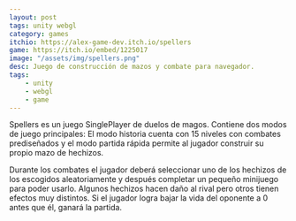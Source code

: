 ```yaml
---
layout: post
tags: unity webgl
category: games
itchio: https://alex-game-dev.itch.io/spellers
game: https://itch.io/embed/1225017
image: "/assets/img/spellers.png"
desc: Juego de construcción de mazos y combate para navegador.
tags: 
    - unity
    - webgl
    - game
---
```


Spellers es un juego SinglePlayer de duelos de magos. Contiene dos modos de juego principales: El modo historia cuenta con 15 niveles con combates prediseñados y el modo partida rápida permite al jugador construir su propio mazo de hechizos.

Durante los combates el jugador deberá seleccionar uno de los hechizos de los escogidos  aleatoriamente y después completar un pequeño minijuego para poder usarlo. Algunos hechizos hacen daño al rival pero otros tienen efectos muy distintos. Si el jugador logra bajar la vida del oponente a 0 antes que él, ganará la partida.

